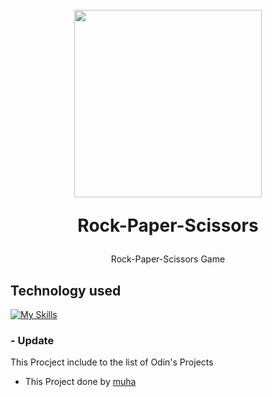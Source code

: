 
<h1 align="center">
    <br>
    <img  width = "300px"src = "https://upload.wikimedia.org/wikipedia/commons/thumb/6/67/Rock-paper-scissors.svg/800px-Rock-paper-scissors.svg.png">
    <p>Rock-Paper-Scissors</p>
</h1>
<p align = "center"> Rock-Paper-Scissors Game </p>

 ## Technology used 
 [![My Skills](https://skills.thijs.gg/icons?i=js,html,css)](https://skills.thijs.gg)

###  - Update 
This Procject include to the list of Odin's Projects <br>
 - This Project done by [muha](https://github.com/nmcev/)
